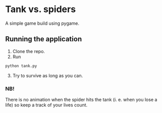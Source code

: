 # Tank vs. spiders
A simple game build using pygame.

## Running the application

1. Clone the repo.
2. Run 
```bash
python tank.py
```
3. Try to survive as long as you can.

### NB!
There is no animation when the spider hits the tank (i. e. when you lose a life) so keep a track of your lives count.